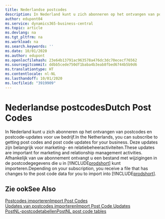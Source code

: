 ```yaml
---
title: Nederlandse postcodes
description: In Nederland kunt u zich abonneren op het ontvangen van postcodes en postcode-updates voor uw bedrijf. Deze updates zijn belangrijk voor marketing- en relatiebeheeractiviteiten.
author: edupont04
ms.service: dynamics365-business-central
ms.topic: article
ms.devlang: na
ms.tgt_pltfrm: na
ms.workload: na
ms.search.keywords: ''
ms.date: 10/01/2020
ms.author: edupont
ms.openlocfilehash: 23e64b13791ac963578a476dc3dc70ececf76562
ms.sourcegitcommit: ddbb5cede750df1baba4b3eab8fbed6744b5b9d6
ms.translationtype: HT
ms.contentlocale: nl-NL
ms.lasthandoff: 10/01/2020
ms.locfileid: "3919909"
---
```

# <a name="dutch-post-codes"></a><span data-ttu-id="e4e27-104">Nederlandse postcodes</span><span class="sxs-lookup"><span data-stu-id="e4e27-104">Dutch Post Codes</span></span>

<span data-ttu-id="e4e27-105">In Nederland kunt u zich abonneren op het ontvangen van postcodes en postcode-updates voor uw bedrijf.</span><span class="sxs-lookup"><span data-stu-id="e4e27-105">In the Netherlands, you can subscribe to getting post codes and post code updates for your business.</span></span> <span data-ttu-id="e4e27-106">Deze updates zijn belangrijk voor marketing- en relatiebeheeractiviteiten.</span><span class="sxs-lookup"><span data-stu-id="e4e27-106">These updates are important for marketing and relationship management activities.</span></span> <span data-ttu-id="e4e27-107">Afhankelijk van uw abonnement ontvangt u een bestand met wijzigingen in de postcodegegevens die u in [!INCLUDE[prodshort](../../includes/prodshort.md)] kunt importeren.</span><span class="sxs-lookup"><span data-stu-id="e4e27-107">Depending on your subscription, you receive a file that has changes to the post code data for you to import into [!INCLUDE[prodshort](../../includes/prodshort.md)].</span></span>  

## <a name="see-also"></a><span data-ttu-id="e4e27-108">Zie ook</span><span class="sxs-lookup"><span data-stu-id="e4e27-108">See Also</span></span>

 [<span data-ttu-id="e4e27-109">Postcodes importeren</span><span class="sxs-lookup"><span data-stu-id="e4e27-109">Import Post Codes</span></span>](how-to-import-post-codes.md)  
 [<span data-ttu-id="e4e27-110">Updates van postcodes importeren</span><span class="sxs-lookup"><span data-stu-id="e4e27-110">Import Post Code Updates</span></span>](how-to-import-post-code-updates.md)  
 [<span data-ttu-id="e4e27-111">PostNL-postcodetabellen</span><span class="sxs-lookup"><span data-stu-id="e4e27-111">PostNL post code tables</span></span>](https://www.postnl.nl/zakelijke-oplossingen/procesoptimalisatie-met-dataoplossingen/postcodetabel/aanvragen)  
